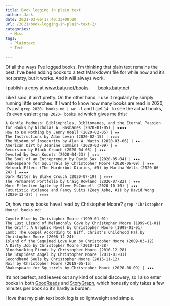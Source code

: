 ```yaml
---
title: Book logging in plain text
author: Jack
date: 2021-03-06T17:40:33+00:00
url: /2021/book-logging-in-plain-text-2/
categories:
  - Misc
tags:
  - Plaintext
  - Tech

---
```

<!--kg-card-begin: html-->Of all the ways I’ve logged books, I’m thinking that plain text remains the best. I’ve been adding books to a text (Markdown) file for while now and it’s not pretty, but it works. And it will always work.

I publish a copy at ~~www.baty.net/books~~ `   `  [books.baty.net](https://books.baty.net)

Like I said, it ain’t pretty. On the other hand, I use it regularly by simply running little searches. If I want to know how many books are read in 2020, it’s just `grep 2020- books.md | wc -l` and I get `14`. To see the actual books, it’s even easier: `grep 2020- books.md` which gives me this:


    A Gentle Madness: Bibliophiles, Bibliomanes, and the Eternal Passion for Books by Nicholas A. Basbanes (2020-01-05) | ★★★★
    How to Do Nothing by Jenny Odell (2020-02-05) | ★★
    The Instructions by Adam Levin (2020-02-15) | ★★★★
    The Wisdom of Insecurity by Alan W. Watts (2020-03-06) | ★★
    American Dirt by Jeanine Cummins (2020-03-09) | ★
    Recursion by Black Crouch (2020-04-05) | ★★★
    Devoted by Dean Koontz (2020-04-23) | ★★★
    The Soul of an Entrepreneur by David Sax (2020-05-04) | ★★★
    Shakespeare for Squirrels by Christopher Moore (2020-06-09) | ★★★
    Network Effect (The Murderbot Diaries, #5) by Martha Wells (2020-06-24) | ★★★★
    Dark Matter by Blake Crouch (2020-07-19) | ★★★★
    The Permanent Portfolio by Craig Rowland (2020-07-22) | ★★★
    More Effective Agile by Steve McConnell (2020-10-10) | ★★★
    Futuristic Violence and Fancy Suits (Zoey Ashe, #1) by David Wong (2020-12-27) | ★★★★

Or, how many books have I read by Christopher Moore? `grep 'Christopher Moore' books.md`:

    Coyote Blue by Christopher Moore (1999-01-01)
    The Lust Lizard of Melancholy Cove by Christopher Moore (1999-01-01)
    The Griff: A Graphic Novel by Christopher Moore (1999-01-01)
    Lamb: The Gospel According to Biff, Christ’s Childhood Pal by Christopher Moore (2008-12-24)
    Island of the Sequined Love Nun by Christopher Moore (2009-03-12)
    A Dirty Job by Christopher Moore (2010-12-28)
    Bloodsucking Fiends by Christopher Moore (2010-12-28)
    The Stupidest Angel by Christopher Moore (2011-01-01)
    Secondhand Souls by Christopher Moore (2015-11-12)
    Noir by Christopher Moore (2018-05-15)
    Shakespeare for Squirrels by Christopher Moore (2020-06-09) | ★★★

It’s not perfect, and leaves out any kind of social discovery, so I also enter books in both [GoodReads][1] and [StoryGraph][2], which honestly only takes a few minutes per book so it’s hardly a burden.

I love that my plain text book log is so lightweight and simple.

<!--kg-card-end: html-->

 [1]: https://www.goodreads.com/user/show/1259384-jack-baty
 [2]: https://www.thestorygraph.com/
